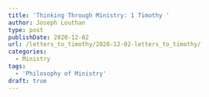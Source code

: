 ```yaml
---
title: 'Thinking Through Ministry: 1 Timothy '
author: Joseph Louthan
type: post
publishDate: 2020-12-02
url: /letters_to_timothy/2020-12-02-letters_to_timothy/
categories:
  - Ministry
tags:
  - 'Philosophy of Ministry'
draft: true
---
```


